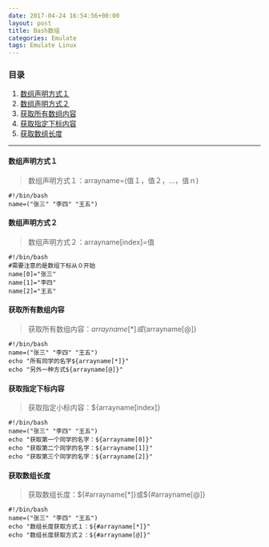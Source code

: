 ```yaml
---
date: 2017-04-24 16:54:56+00:00
layout: post
title: Bash数组
categories: Emulate
tags: Emulate Linux
---
```


### 目录

1. [数组声明方式１](#item1)
2. [数组声明方式２](#item2)
3. [获取所有数组内容](#item3)
4. [获取指定下标内容](#item4)
5. [获取数组长度](#item5)

---
#### <span id="item1">数组声明方式１</span>
> 数组声明方式１：arrayname=(值１，值２，...，值ｎ)
```
#!/bin/bash
name=("张三" "李四" "王五")
```

#### <span id="item2">数组声明方式２</span>
> 数组声明方式２：arrayname[index]=值
```
#!/bin/bash
#需要注意的是数组下标从０开始
name[0]="张三"
name[1]="李四"
name[2]="王五"
```

#### <span id="item3">获取所有数组内容</span>
> 获取所有数组内容：${arrayname[*]}或${arrayname[@]}
```
#!/bin/bash
name=("张三" "李四" "王五")
echo "所有同学的名字${arrayname[*]}"
echo "另外一种方式${arrayname[@]}"
```

#### <span id="item4">获取指定下标内容</span>
> 获取指定小标内容：${arrayname[index]}
```
#!/bin/bash
name=("张三" "李四" "王五")
echo "获取第一个同学的名字：${arrayname[0]}"
echo "获取第二个同学的名字：${arrayname[1]}"
echo "获取第三个同学的名字：${arrayname[2]}"
```

#### <span id="item5">获取数组长度</span>
> 获取数组长度：${#arrayname[*]}或${#arrayname[@]}
```
#!/bin/bash
name=("张三" "李四" "王五")
echo "数组长度获取方式１：${#arrayname[*]}"
echo "数组长度获取方式２：${#arrayname[@]}"
```
